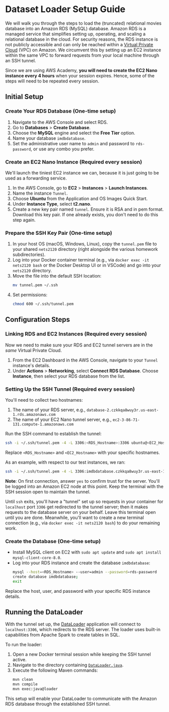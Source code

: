 # Dataset Loader Setup Guide

We will walk you through the steps to load the (truncated) relational movies database into an Amazon
RDS (MySQL) database. Amazon RDS is a managed service that simplifies setting up, operating, and
scaling a relational database in the cloud. For security reasons, the RDS instance is not publicly
accessible and can only be reached within
a [Virtual Private Cloud](https://docs.aws.amazon.com/vpc/latest/userguide/what-is-amazon-vpc.html)
(VPC) on Amazon. We circumvent this by setting up an EC2 instance within the same VPC to forward
requests from your local machine through an SSH tunnel.

Since we are using AWS Academy, **you will need to create the EC2 Nano instance every 4 hours** when
your session expires. Hence, some of the steps will need to be repeated every session.

## Initial Setup

### Create Your RDS Database (One-time setup)

1. Navigate to the AWS Console and select RDS.
2. Go to **Databases** > **Create Database**.
3. Choose the **MySQL** engine and select the **Free Tier** option.
4. Name your database `imdbdatabase`.
5. Set the administrative user name to `admin` and password to `rds-password`, or use any combo you
   prefer.

### Create an EC2 Nano Instance (Required every session)

We'll launch the tiniest EC2 instance we can, because it is just going to be used as a forwarding
service.

1. In the AWS Console, go to **EC2** > **Instances** > **Launch Instances**.
2. Name the instance `Tunnel`.
3. Choose **Ubuntu** from the Application and OS Images Quick Start.
4. Under **Instance Type**, select **t2.nano**.
5. Create a new key pair named `tunnel`. Ensure it is RSA and in pem format. Download this key pair.
   If one already exists, you don't need to do this step again.

### Prepare the SSH Key Pair (One-time setup)

1. In your host OS (macOS, Windows, Linux), copy the `tunnel.pem` file to your shared `nets2120`
   directory (right alongside the various homework subdirectories).
2. Log into your Docker container terminal (e.g., via `docker exec -it nets2120 bash` or the Docker
   Desktop UI or in VSCode) and go into your `nets2120` directory.
3. Move the file into the default SSH location:
    ```bash 
    mv tunnel.pem ~/.ssh
    ```
4. Set permissions:
    ```bash
    chmod 600 ~/.ssh/tunnel.pem
    ```

## Configuration Steps

### Linking RDS and EC2 Instances (Required every session)

Now we need to make sure your RDS and EC2 tunnel servers are in the *same* Virtual Private Cloud.

1. From the EC2 Dashboard in the AWS Console, navigate to your `Tunnel` instance's details.
2. Under **Actions** > **Networking**, select **Connect RDS Database**. Choose **Instance**, then
   select your RDS database from the list.

### Setting Up the SSH Tunnel (Required every session)

You'll need to collect two hostnames:

1. The name of your RDS server, e.g., `database-2.czkkqa8wuy3r.us-east-1.rds.amazonaws.com`
2. The name of your EC2 Nano tunnel server, e.g., `ec2-3-86-71-131.compute-1.amazonaws.com`

Run the SSH command to establish the tunnel:

```bash
ssh -i ~/.ssh/tunnel.pem -4 -L 3306:<RDS_Hostname>:3306 ubuntu@<EC2_Hostname>
```

Replace `<RDS_Hostname>` and `<EC2_Hostname>` with your specific hostnames.

As an example, with respect to our test instances, we ran:

```bash
ssh -i ~/.ssh/tunnel.pem -4 -L 3306:imdbdatabase.czkkqa8wuy3r.us-east-1.rds.amazonaws.com:3306 ubuntu@ec2-3-86-71-131.compute-1.amazonaws.com
```

**Note**: On first connection, answer `yes` to confirm trust for the server. You'll be logged into
an Amazon EC2 node at this point. Keep the terminal with the SSH session open to maintain the
tunnel.

Until `ssh` exits, you'll have a "tunnel" set up so requests in your container for `localhost`
port `3306` get redirected to the tunnel server; then it makes requests to the database server on
your behalf. Leave this terminal open until you are done. Meanwhile, you'll want to create a new
terminal connection (e.g., via `docker exec -it nets2120 bash`) to do your remaining work.

### Create the Database (One-time setup)

- Install MySQL client on EC2 with `sudo apt update` and `sudo apt install mysql-client-core-8.0`.
- Log into your RDS instance and create the database `imdbdatabase`:
    ```bash
    mysql --host=<RDS_Hostname> --user=admin --password=rds-password
    create database imdbdatabase;
    exit
    ```

Replace the host, user, and password with your specific RDS instance details.

## Running the DataLoader

With the tunnel set up,
the [DataLoader](src/main/java/org/nets2120/imdbSocialNetwork/DataLoader.java) application will
connect to `localhost:3306`, which redirects to the RDS server. The loader uses built-in
capabilities from Apache Spark to create tables in SQL.

To run the loader:

1. Open a new Docker terminal session while keeping the SSH tunnel active.
2. Navigate to the directory
   containing [`DataLoader.java`](src/main/java/org/nets2120/imdbSocialNetwork/DataLoader.java).
3. Execute the following Maven commands:
    ```bash
    mvn clean
    mvn compile
    mvn exec:java@loader
    ```

This setup will enable your DataLoader to communicate with the Amazon RDS database through the
established SSH tunnel.
